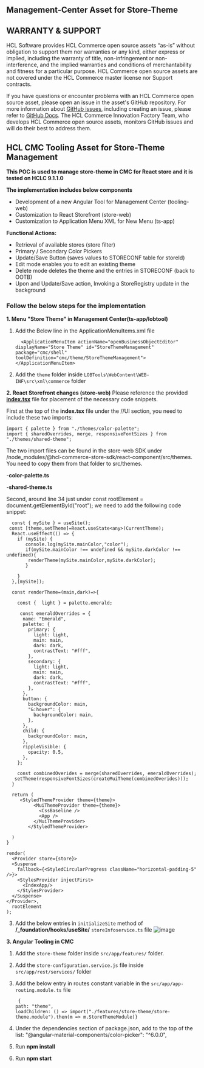 ## Management-Center Asset for Store-Theme

## WARRANTY & SUPPORT 
HCL Software provides HCL Commerce open source assets “as-is” without obligation to support them nor warranties or any kind, either express or implied, including the warranty of title, non-infringement or non-interference, and the implied warranties and conditions of merchantability and fitness for a particular purpose. HCL Commerce open source assets are not covered under the HCL Commerce master license nor Support contracts.

If you have questions or encounter problems with an HCL Commerce open source asset, please open an issue in the asset's GitHub repository. For more information about [GitHub issues](https://docs.github.com/en/issues), including creating an issue, please refer to [GitHub Docs](https://docs.github.com/en). The HCL Commerce Innovation Factory Team, who develops HCL Commerce open source assets, monitors GitHub issues and will do their best to address them. 

## HCL CMC Tooling Asset for Store-Theme Management

**This POC is used to manage store-theme in CMC for React store and it is tested on HCLC 9.1.1.0**

**The implementation includes below components**

- Development of a new Angular Tool for Management Center (tooling-web)
- Customization to React Storefront (store-web)
- Customization to Application Menu XML for New Menu  (ts-app)

**Functional Actions:**

- Retrieval of available stores (store filter)
- Primary / Secondary Color Pickers
- Update/Save Button (saves values to STORECONF table for storeId)
- Edit mode enables you to edit an existing theme
- Delete mode deletes the theme and the entries in STORECONF (back to OOTB)
- Upon and Update/Save action, Invoking a StoreRegistry update in the background


### Follow the below steps for the implementation

**1. Menu "Store Theme" in Management Center(ts-app/lobtool)**

  1. Add the Below line in the ApplicationMenuItems.xml file
      
           <ApplicationMenuItem actionName="openBusinessObjectEditor" displayName="Store Theme" id="StoreThemeManagement" package="cmc/shell"   toolDefinition="cmc/theme/StoreThemeManagement"></ApplicationMenuItem>	
    
 2. Add the `theme` folder inside `LOBTools\WebContent\WEB-INF\src\xml\commerce` folder



**2. React Storefront changes (store-web)**
Please reference the provided [**index.tsx**](https://github.com/HCL-Commerce-Asset-Repository-Bullpen/POC-StoreThemeTool/blob/main/store-web/index.tsx) file for placement of the necessary code snippets.

First at the top of the **index.tsx** file under the //UI section, you need to include these two imports:
```
import { palette } from "./themes/color-palette";
import { sharedOverrides, merge, responsiveFontSizes } from "./themes/shared-theme";
```

The two import files can be found in the store-web SDK under /node_modules/@hcl-commerce-store-sdk/react-component/src/themes.  You need to copy them from that folder to src/themes.

-**color-palette.ts**

-**shared-theme.ts**

Second, around line 34 just under const rootElement = document.getElementById("root"); we need to add the following code snippet:
 

```const IndexApp=(props: any) => {
  const { mySite } = useSite();
 const [theme,setTheme]=React.useState<any>(CurrentTheme);
  React.useEffect(() => {
    if (mySite) {
       console.log(mySite.mainColor,"color");
       if(mySite.mainColor !== undefined && mySite.darkColor !== undefined){
        renderTheme(mySite.mainColor,mySite.darkColor);
       }
       
    }
  },[mySite]);

  const renderTheme=(main,dark)=>{

    const {  light } = palette.emerald;

     const emeraldOverrides = {
      name: "Emerald",
      palette: {
        primary: {
          light: light,
          main: main,
          dark: dark,
          contrastText: "#fff",
        },
        secondary: {
          light: light,
          main: main,
          dark: dark,
          contrastText: "#fff",
        },
      },
      button: {
        backgroundColor: main,
        "&:hover": {
          backgroundColor: main,
        },
      },
      child: {
        backgroundColor: main,
      },
      rippleVisible: {
        opacity: 0.5,
      },
    };
    
    const combinedOverides = merge(sharedOverrides, emeraldOverrides);
   setTheme(responsiveFontSizes(createMuiTheme(combinedOverides)));
  }

  return (
     <StyledThemeProvider theme={theme}>
          <MuiThemeProvider theme={theme}>
            <CssBaseline />
            <App />
          </MuiThemeProvider>
        </StyledThemeProvider>
      
  )
}
	
render(
  <Provider store={store}>
  <Suspense
    fallback={<StyledCircularProgress className="horizontal-padding-5" />}>
    <StylesProvider injectFirst>
      <IndexApp/>
    </StylesProvider>
  </Suspense>
</Provider>,
  rootElement
);
```

   3. Add the below entries in `initializeSite` method of **/_foundation/hooks/useSite/** `storeInfoservice.ts` file 
      ![image](https://user-images.githubusercontent.com/70706074/137130488-439f6738-343c-4738-92af-7a7ee386cb0d.png)
      

**3. Angular Tooling in CMC**

   1. Add the `store-theme` folder inside `src/app/features/` folder.
    
   2. Add the `store-configuration.service.js` file inside `src/app/rest/services/` folder
    
   3. Add the below entry in routes constant variable in the `src/app/app-routing.module.ts` file
    
	       {
		  path: "theme",
		  loadChildren: () => import("./features/store-theme/store-theme.module").then(m => m.StoreThemeModule)}
		  
   4. Under the dependencies section of package.json, add to the top of the list:
  		"@angular-material-components/color-picker": "^6.0.0",

   5. Run **npm install**
   
   6. Run **npm start**
        
    
